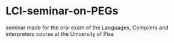 # LCI-seminar-on-PEGs
seminar made for the oral exam of the Languages, Compilers and interpreters course at the University of Pisa
